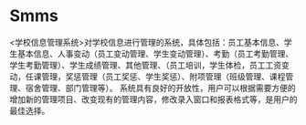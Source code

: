 # Smms
 <学校信息管理系统>对学校信息进行管理的系统，具体包括：员工基本信息、学生基本信息、人事变动（员工变动管理、学生变动管理）、考勤（员工考勤管理、学生考勤管理）、学生成绩管理、其他管理、（员工培训，学生体检，员工工资变动，任课管理，奖惩管理（员工奖惩、学生奖惩）、附项管理（班级管理、课程管理、宿舍管理、部门管理等）。 系统具有良好的开放性，用户可以根据需要方便的增加新的管理项目、改变现有的管理内容，修改录入窗口和报表格式等，是用户的最佳选择。
